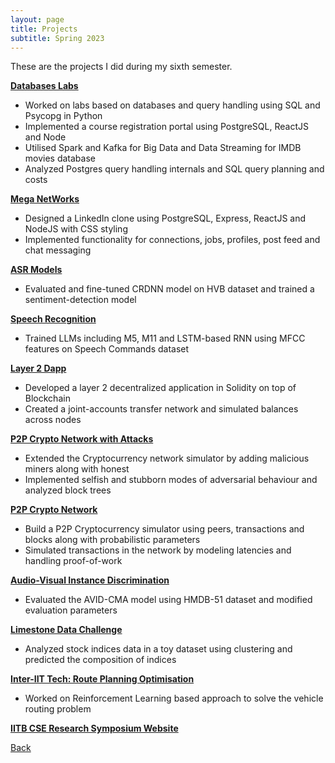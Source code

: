 ```yaml
---
layout: page
title: Projects
subtitle: Spring 2023
---
```


These are the projects I did during my sixth semester.

[**Databases Labs**](./dbis-labs/)
- Worked on labs based on databases and query handling using SQL and Psycopg in Python
- Implemented a course registration portal using PostgreSQL, ReactJS and Node
- Utilised Spark and Kafka for Big Data and Data Streaming for IMDB movies database
- Analyzed Postgres query handling internals and SQL query planning and costs 

[**Mega NetWorks**](./mega-networks/)
- Designed a LinkedIn clone using PostgreSQL, Express, ReactJS and NodeJS with CSS styling
- Implemented functionality for connections, jobs, profiles, post feed and chat messaging

[**ASR Models**](./asr-models/)
- Evaluated and fine-tuned CRDNN model on HVB dataset and trained a sentiment-detection model

[**Speech Recognition**](./speech-recog/)
- Trained LLMs including M5, M11 and LSTM-based RNN using MFCC features on Speech Commands dataset

[**Layer 2 Dapp**](./l2-dapp/)
- Developed a layer 2 decentralized application in Solidity on top of Blockchain
- Created a joint-accounts transfer network and simulated balances across nodes

[**P2P Crypto Network with Attacks**](./p2p-crypto-attacks/)
- Extended the Cryptocurrency network simulator by adding malicious miners along with honest
- Implemented selfish and stubborn modes of adversarial behaviour and analyzed block trees

[**P2P Crypto Network**](./p2p-crypto/)
- Build a P2P Cryptocurrency simulator using peers, transactions and blocks along with
probabilistic parameters
- Simulated transactions in the network by modeling latencies and handling proof-of-work

[**Audio-Visual Instance Discrimination**](./avid/)
- Evaluated the AVID-CMA model using HMDB-51 dataset and modified evaluation parameters

[**Limestone Data Challenge**](./ldc-2023/)
- Analyzed stock indices data in a toy dataset using clustering and predicted the composition
of indices

[**Inter-IIT Tech: Route Planning Optimisation**](./inter-iit/)
- Worked on Reinforcement Learning based approach to solve the vehicle routing problem

[**IITB CSE Research Symposium Website**](./symposium/)

[Back](..)